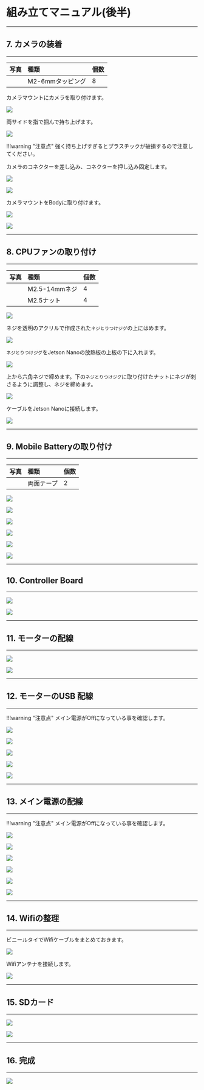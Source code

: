 # 組み立てマニュアル(後半)
<hr>

## 7. カメラの装着

<hr>

|写真|種類|個数|
|:--|:--|:--|
||M2-6mmタッピング|8| 

カメラマウントにカメラを取り付けます。

![](./img/kit136.png)

両サイドを指で掴んで持ち上げます。

![](./img/kit136_2.png)

!!!warning  "注意点"
	強く持ち上げすぎるとプラスチックが破損するので注意してください。

カメラのコネクターを差し込み、コネクターを押し込み固定します。
          
![](./img/kit136_3.jpg)

![](./img/kit136_4.jpg)

カメラマウントをBodyに取り付けます。

![](./img/kit137.png)


![](./img/camera002.png)

<hr>

## 8. CPUファンの取り付け

<hr>

|写真|種類|個数|
|:--|:--|:--|
||M2.5-14mmネジ|4|
||M2.5ナット|4| 

![](./img/kit138.png)

ネジを透明のアクリルで作成された`ネジとりつけジグ`の上にはめます。

![](./img/kit139.png)

`ネジとりつけジグ`をJetson Nanoの放熱板の上板の下に入れます。

![](./img/kit140.png)

上から六角ネジで締めます。下の`ネジとりつけジグ`に取り付けたナットにネジが刺さるように調整し、ネジを締めます。

![](./img/kit141_3.png)

ケーブルをJetson Nanoに接続します。

![](./img/kit141_2.png)

<hr>

## 9. Mobile Batteryの取り付け

<hr>

|写真|種類|個数|
|:--|:--|:--|
||両面テープ|2|

![](./img/kit142.png)

![](./img/kit143.png)

![](./img/kit144.png)

![](./img/kit147.png)

![](./img/kit148.png)

![](./img/kit149.png)


<hr>

## 10. Controller Board

<hr>

![](./img/kit145.png)

![](./img/kit146.png)


<hr>

## 11. モーターの配線

<hr>

![](./img/kit151.png)

![](./img/kit152.png)



<hr>

## 12. モーターのUSB 配線

<hr>

!!!warning  "注意点"
	メイン電源がOffになっている事を確認します。

![](./img/kit160.png)

![](./img/cable001.png)

![](./img/kit161.png)

![](./img/kit162.png)

![](./img/kit163.png)

<hr>

## 13. メイン電源の配線

<hr>

!!!warning "注意点"
	メイン電源がOffになっている事を確認します。

![](./img/kit160.png)

![](./img/kit165_3.png)

![](./img/kit167.png)

![](./img/kit168.png)

![](./img/kit169.png)

![](./img/kit170_2.png)

<hr>

## 14. Wifiの整理

<hr>

ビニールタイでWifiケーブルをまとめておきます。

![](./img/kit180.png)

Wifiアンテナを接続します。

![](./img/kit181.png)


<hr>

## 15. SDカード

<hr>

![](./img/kit042.JPG)

![](./img/kit043.JPG)


<hr>

## 16. 完成

<hr>

![](./img/kit200.png)



